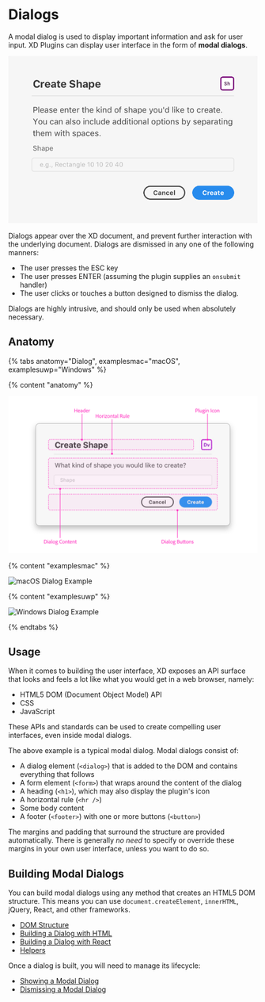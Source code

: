 # Dialogs

A modal dialog is used to display important information and ask for user input. XD Plugins can display user interface in the form of **modal dialogs**.

![Example of a Modal Dialog](./assets/dialog.png)

Dialogs appear over the XD document, and prevent further interaction with the underlying document. Dialogs are dismissed in any one of the following manners:

* The user presses the ESC key
* The user presses ENTER (assuming the plugin supplies an `onsubmit` handler)
* The user clicks or touches a button designed to dismiss the dialog.

Dialogs are highly intrusive, and should only be used when absolutely necessary.

## Anatomy

{% tabs anatomy="Dialog", examplesmac="macOS", examplesuwp="Windows" %}

{% content "anatomy" %}

![Dialog Anatomy](../assets/dialog-anatomy.png)

{% content "examplesmac" %}

![macOS Dialog Example](../assets/Example%20About%20Dialog%20on%20macOS.png)

{% content "examplesuwp" %}

![Windows Dialog Example](../assets/Example%20About%20Dialog%20on%20UWP.png)

{% endtabs %}

## Usage

When it comes to building the user interface, XD exposes an API surface that looks and feels a lot like what you would get in a web browser, namely:

* HTML5 DOM (Document Object Model) API
* CSS
* JavaScript

These APIs and standards can be used to create compelling user interfaces, even inside modal dialogs.

The above example is a typical modal dialog. Modal dialogs consist of:

* A dialog element (`<dialog>`) that is added to the DOM and contains everything that follows
* A form element (`<form>`) that wraps around the content of the dialog
* A heading (`<h1>`), which may also display the plugin's icon
* A horizontal rule (`<hr />`)
* Some body content
* A footer (`<footer>`) with one or more buttons (`<button>`)

The margins and padding that surround the structure are provided automatically. There is generally _no need_ to specify or override these margins in your own user interface, unless you want to do so.

## Building Modal Dialogs

You can build modal dialogs using any method that creates an HTML5 DOM structure. This means you can use `document.createElement`, `innerHTML`, jQuery, React, and other frameworks.

* [DOM Structure](./dialogs/dom-structure.md)
* [Building a Dialog with HTML](./dialogs/building-dialog-with-html.md)
* [Building a Dialog with React](./dialogs/building-dialog-with-react.md)
* [Helpers](./dialogs/helpers.md)

Once a dialog is built, you will need to manage its lifecycle:

* [Showing a Modal Dialog](./dialogs/showing.md)
* [Dismissing a Modal Dialog](./dialogs.dismissal.md)
